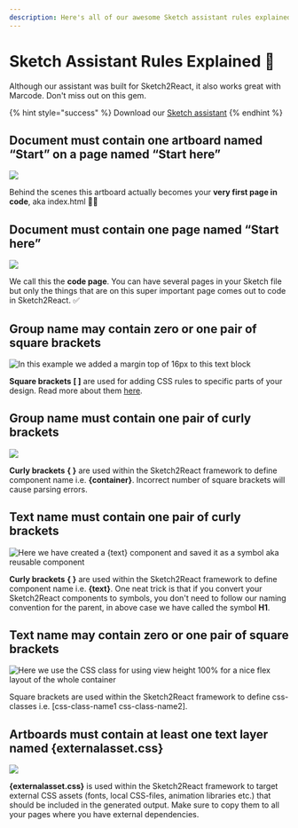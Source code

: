 ```yaml
---
description: Here's all of our awesome Sketch assistant rules explained. For normal humans.
---
```


# Sketch Assistant Rules Explained 📐

Although our assistant was built for Sketch2React, it also works great with Marcode. Don't miss out on this gem.

{% hint style="success" %}
Download our [Sketch assistant](https://www.sketch.com/extensions/assistants/@sketch2react/sketch2react-assistant/)
{% endhint %}

## Document must contain one artboard named “Start” on a page named “Start here”

![](<../.gitbook/assets/Skärmavbild 2020-10-05 kl. 14.22.08 (2).png>)

Behind the scenes this artboard actually becomes your **very first page in code**, aka index.html 🤖💪

## Document must contain one page named “Start here”

![](<../.gitbook/assets/Skärmavbild 2020-10-05 kl. 14.35.05.png>)

We call this the **code page**. You can have several pages in your Sketch file but only the things that are on this super important page comes out to code in Sketch2React. ✅

## Group name may contain zero or one pair of square brackets

![In this example we added a margin top of 16px to this text block ](<../.gitbook/assets/Skärmavbild 2020-10-05 kl. 15.45.27 (1).png>)

**Square brackets** **\[ ]** are used for adding CSS rules to specific parts of your design. Read more about them [here](https://app.gitbook.com/@sketch2react/s/sketch2react-io/learn/cheat-sheet#classes).

## Group name must contain one pair of curly brackets

![](<../.gitbook/assets/Skärmavbild 2020-10-06 kl. 14.57.23.png>)

**Curly brackets** **{ }** are used within the Sketch2React framework to define component name i.e. **{container}**. Incorrect number of square brackets will cause parsing errors.

## Text name must contain one pair of curly brackets

![Here we have created a {text} component and saved it as a symbol aka reusable component](<../.gitbook/assets/Skärmavbild 2020-10-06 kl. 15.02.51.png>)

**Curly brackets** **{ }** are used within the Sketch2React framework to define component name i.e. **{text}**. One neat trick is that if you convert your Sketch2React components to symbols, you don't need to follow our naming convention for the parent, in above case we have called the symbol **H1**.

## Text name may contain zero or one pair of square brackets

![Here we use the CSS class for using view height 100% for a nice flex layout of the whole container](<../.gitbook/assets/Skärmavbild 2020-10-06 kl. 15.10.32.png>)

Square brackets are used within the Sketch2React framework to define css-classes i.e. \[css-class-name1 css-class-name2].

## Artboards must contain at least one text layer named {externalasset.css}

![](<../.gitbook/assets/Skärmavbild 2020-10-06 kl. 15.16.07.png>)

**{externalasset.css}** is used within the Sketch2React framework to target external CSS assets (fonts, local CSS-files, animation libraries etc.) that should be included in the generated output. Make sure to copy them to all your pages where you have external dependencies.
